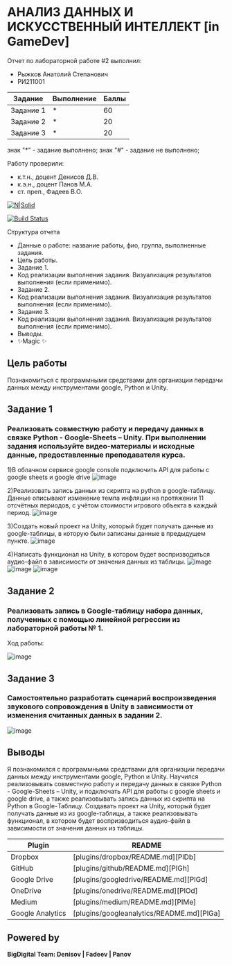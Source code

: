 # АНАЛИЗ ДАННЫХ И ИСКУССТВЕННЫЙ ИНТЕЛЛЕКТ [in GameDev]
Отчет по лабораторной работе #2 выполнил:
- Рыжков Анатолий Степанович
- РИ211001

| Задание | Выполнение | Баллы |
| ------ | ------ | ------ |
| Задание 1 | * | 60 |
| Задание 2 | * | 20 |
| Задание 3 | * | 20 |

знак "*" - задание выполнено; знак "#" - задание не выполнено;

Работу проверили:
- к.т.н., доцент Денисов Д.В.
- к.э.н., доцент Панов М.А.
- ст. преп., Фадеев В.О.

[![N|Solid](https://cldup.com/dTxpPi9lDf.thumb.png)](https://nodesource.com/products/nsolid)

[![Build Status](https://travis-ci.org/joemccann/dillinger.svg?branch=master)](https://travis-ci.org/joemccann/dillinger)

Структура отчета

- Данные о работе: название работы, фио, группа, выполненные задания.
- Цель работы.
- Задание 1.
- Код реализации выполнения задания. Визуализация результатов выполнения (если применимо).
- Задание 2.
- Код реализации выполнения задания. Визуализация результатов выполнения (если применимо).
- Задание 3.
- Код реализации выполнения задания. Визуализация результатов выполнения (если применимо).
- Выводы.
- ✨Magic ✨

## Цель работы
Познакомиться с программными средствами для организции передачи данных между инструментами google, Python и Unity.

## Задание 1
### Реализовать совместную работу и передачу данных в связке Python - Google-Sheets – Unity. При выполнении задания используйте видео-материалы и исходные данные, предоставленные преподавателя курса.

1)В облачном сервисе google console подключить API для работы с google sheets и google drive
![image](https://user-images.githubusercontent.com/109138056/194855381-c34bc02d-f93a-41f4-8972-9e642758afbe.png)

2)Реализовать запись данных из скрипта на python в google-таблицу. Данные описывают изменение темпа инфляции на протяжении 11 отсчётных периодов, с учётом стоимости игрового объекта в каждый период.
![image](https://user-images.githubusercontent.com/109138056/194856736-c1fc7b23-be17-4369-b496-1e2507863ab1.png)

3)Создать новый проект на Unity, который будет получать данные из google-таблицы, в которую были записаны данные в предыдущем пункте.
![image](https://user-images.githubusercontent.com/109138056/194865927-553ab299-e967-443f-b2e8-91e8cba8bdc9.png)

4)Написать функционал на Unity, в котором будет воспризводиться аудио-файл в зависимости от значения данных из таблицы.
![image](https://user-images.githubusercontent.com/109138056/194866141-b2797f8b-c165-4f44-8207-79d6f45b0141.png)
![image](https://user-images.githubusercontent.com/109138056/194866201-4311ccc9-c076-4624-bd80-985a2c6bb686.png)
![image](https://user-images.githubusercontent.com/109138056/194866250-9552180e-8d1c-41f5-a44a-dc51397ab767.png)


## Задание 2
### Реализовать запись в Google-таблицу набора данных, полученных с помощью линейной регрессии из лабораторной работы № 1.
Ход работы:

![image](https://user-images.githubusercontent.com/109138056/194866361-e4027f8b-ab85-499f-a303-033f2575c328.png)


## Задание 3
### Самостоятельно разработать сценарий воспроизведения звукового сопровождения в Unity в зависимости от изменения считанных данных в задании 2.

![image](https://user-images.githubusercontent.com/109138056/194866555-7565a540-9f35-4433-a57c-d9a88fd7699f.png)


## Выводы

Я познакомился с программными средствами для организции передачи данных между инструментами google, Python и Unity. Научился реализовывать совместную работу и передачу данных в связке Python - Google-Sheets – Unity, и подключать API для работы с google sheets и google drive, а также реализовывать запись данных из скрипта на Python в Google-Таблицу. Создавать проект на Unity, который будет получать данные из из google-таблицы, а также реализовывать функционал, в котором будет воспризводиться аудио-файл в зависимости от значения данных из таблицы.


| Plugin | README |
| ------ | ------ |
| Dropbox | [plugins/dropbox/README.md][PlDb] |
| GitHub | [plugins/github/README.md][PlGh] |
| Google Drive | [plugins/googledrive/README.md][PlGd] |
| OneDrive | [plugins/onedrive/README.md][PlOd] |
| Medium | [plugins/medium/README.md][PlMe] |
| Google Analytics | [plugins/googleanalytics/README.md][PlGa] |

## Powered by

**BigDigital Team: Denisov | Fadeev | Panov**

